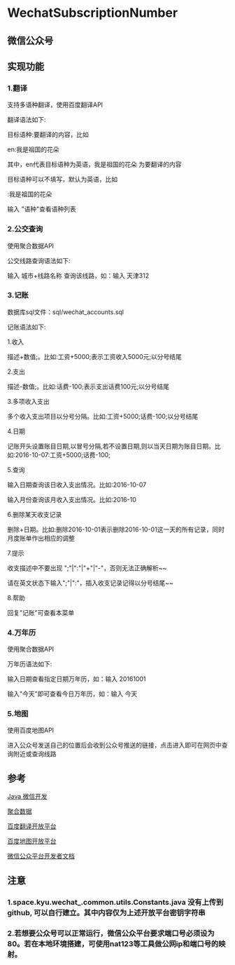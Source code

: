 # WechatSubscriptionNumber

## 微信公众号

[](./logo/esaybill.jpg)

## 实现功能

### 1.翻译

支持多语种翻译，使用百度翻译API

翻译语法如下:

目标语种:要翻译的内容，比如

en:我是祖国的花朵

其中，en代表目标语种为英语，我是祖国的花朵 为要翻译的内容

目标语种可以不填写，默认为英语，比如

:我是祖国的花朵

输入 "语种"查看语种列表

### 2.公交查询

使用聚合数据API

公交线路查询语法如下:

输入 城市+线路名称 查询该线路，如：输入  天津312

### 3.记账

数据库sql文件：sql/wechat_accounts.sql

记账语法如下:

 1.收入

 描述+数值;。比如:工资+5000;表示工资收入5000元;以分号结尾

 2.支出

 描述-数值;。比如:话费-100;表示支出话费100元;以分号结尾

 3.多项收入支出

 多个收入支出项目以分号分隔。比如:工资+5000;话费-100;以分号结尾

 4.日期

 记账开头设置账目日期,以冒号分隔,若不设置日期,则以当天日期为账目日期。比如:2016-10-07:工资+5000;话费-100;

 5.查询

 输入日期查询该日收入支出情况。比如:2016-10-07

 输入月份查询该月收入支出情况。比如:2016-10

 6.删除某天收支记录

 删除+日期。比如:删除2016-10-01表示删除2016-10-01这一天的所有记录，同时月度账单作出相应的调整

 7.提示

 收支描述中不要出现 ";"|":"|"+"|"-"，否则无法正确解析~~ 

 请在英文状态下输入";"|":"，插入收支记录记得以分号结尾~~

 8.帮助

 回复"记账"可查看本菜单

### 4.万年历

使用聚合数据API

万年历语法如下:

输入日期查看指定日期万年历，如：输入 20161001

输入"今天"即可查看今日万年历，如：输入 今天

### 5.地图

使用百度地图API

进入公众号发送自己的位置后会收到公众号推送的链接，点击进入即可在网页中查询附近或查询线路

## 参考

[Java 微信开发](http://wiki.jikexueyuan.com/project/java-wechat/)

[聚合数据](https://www.juhe.cn/)

[百度翻译开放平台](http://api.fanyi.baidu.com/api/trans/product/index)

[百度地图开放平台](http://lbsyun.baidu.com/index.php?title=%E9%A6%96%E9%A1%B5)

[微信公众平台开发者文档](http://mp.weixin.qq.com/wiki/home/index.html)

## 注意

### 1.space.kyu.wechat_.common.utils.Constants.java 没有上传到github, 可以自行建立。其中内容仅为上述开放平台密钥字符串

### 2.若想要公众号可以正常运行，微信公众平台要求端口号必须设为80。若在本地环境搭建，可使用nat123等工具做公网ip和端口号的映射。
